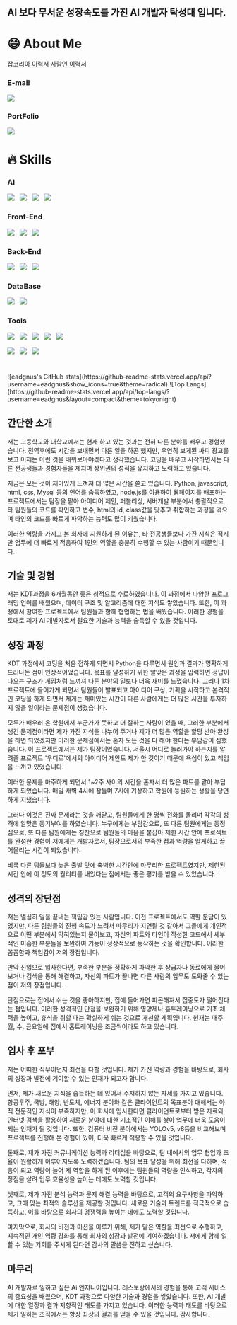 ## AI 보다 무서운 성장속도를 가진 AI 개발자 탁성대 입니다.

# 😄 About Me
[잡코리아 이력서](https://www.jobkorea.co.kr/User/Resume/View?rNo=24843464&afterEdit=1)
[사람인 이력서](https://www.saramin.co.kr/zf_user/member/resume-manage/edit?res_idx=24837414)

### E-mail
<p>
  <a href="mailto:de_crystal@naver.com" target="_blank">
    <img src="https://img.shields.io/badge/de_crystal@naver.com-red?style=for-the-badge&logo=gmail&logoColor=white"/>
  </a>
</p>

### PortFolio
<p>
  <a href="https://morning-collarbone-330.notion.site/67674077d0674768b38445ddbf3883d1" target="_blank">
    <img src="https://img.shields.io/badge/PortFolio-6DB33F?style=for-the-badge&logo=notion&logoColor=black"/>
  </a>
</p>


# 🔥 Skills

### AI
<p>
  <img src="https://img.shields.io/badge/PyTorch-EE4C2C?style=flat&logo=pytorch&logoColor=white"/>&nbsp;&nbsp;
  <img src="https://img.shields.io/badge/Scikit Learn-F7931E?style=flat&logo=scikitlearn&logoColor=white"/>&nbsp;&nbsp;
  <img src="https://img.shields.io/badge/OpenCV-5C3EE8?style=flat&logo=opencv&logoColor=white"/>&nbsp;&nbsp;
  <img src="https://img.shields.io/badge/YOLO-00FFFF?style=flat&logo=yolo&logoColor=white"/>
</p>


### Front-End
<p>
  <img src="https://img.shields.io/badge/HTML5-E34F26?style=flat&logo=html5&logoColor=white"/>&nbsp;&nbsp;
    <img src="https://img.shields.io/badge/CSS3-1572B6?style=flat&logo=css3&logoColor=white"/>&nbsp;&nbsp;
  <img src="https://img.shields.io/badge/JavaScript-gray?style=flat&logo=JavaScript&logoColor=F7DF1E"/>&nbsp;&nbsp;
</p>

### Back-End
<p>
  <img src="https://img.shields.io/badge/Flask-6DB33F?style=flat&logo=Flask&logoColor=white"/>&nbsp;&nbsp;
    <img src="https://img.shields.io/badge/Node.js-c2c5c5?style=flat&logo=Node.js&logoColor=339933"/>&nbsp;&nbsp;
  <img src="https://img.shields.io/badge/FastAPI-009688?style=flat&logo=fastapi&logoColor=4479A1"/>&nbsp;&nbsp;
    
</p>

### DataBase
<p>
    <img src="https://img.shields.io/badge/MySQL-f1d8d9?style=flat&logo=MySQL&logoColor=4479A1"/>&nbsp;&nbsp;
    <img src="https://img.shields.io/badge/MongoDB-47A248?style=flat&logo=MongoDB&logoColor=white"/>
</p>

### Tools
<p>
  <img src="https://img.shields.io/badge/Notion-b4f5bd?style=flat&logo=Notion&logoColor=black"/>&nbsp;&nbsp;
    <img src="https://img.shields.io/badge/GitHub-gray?style=flat&logo=GitHub&logoColor=black"/>&nbsp;&nbsp;
  <img src="https://img.shields.io/badge/Git-blue?style=flat&logo=Git&logoColor=F05032"/>&nbsp;&nbsp;
    <img src="https://img.shields.io/badge/Slack-4A154B?style=flat&logo=Slack&logoColor=white"/>&nbsp;&nbsp;
  <img src="https://img.shields.io/badge/Discord-5865F2?style=flat&logo=Discord&logoColor=white"/>
</p>

<p>
  <img src="https://img.shields.io/badge/pyCharm-000000?style=flat&logo=pycharm&logoColor=white"/>&nbsp;&nbsp;
  <img src="https://img.shields.io/badge/jupyter-F37626?style=flat&logo=jupyter&logoColor=white"/>&nbsp;&nbsp;
  <img src="https://img.shields.io/badge/VScode-007ACC?style=flat&logo=visualstudiocode&logoColor=white"/>&nbsp;&nbsp;
</p>

#


<div>
  <p>
![eadgnus's GitHub stats](https://github-readme-stats.vercel.app/api?username=eadgnus&show_icons=true&theme=radical)
![Top Langs](https://github-readme-stats.vercel.app/api/top-langs/?username=eadgnus&layout=compact&theme=tokyonight)
</p>
</div>

## 간단한 소개
저는 고등학교와 대학교에서는 현재 하고 있는 것과는 전혀 다른 분야를 배우고 경험했습니다. 전역후에도 시간을 보내면서 다른 일을 하곤 했지만, 우연히 보게된 싸피 광고를 보고 이제는 이런 것을 배워보아야겠다고 생각했습니다. 코딩을 배우고 시작하면서는 다른 전공생들과 경험자들을 제치며 상위권의 성적을 유지하고 노력하고 있습니다. 

지금은 모든 것이 재미있게 느껴져 더 많은 시간을 쏟고 있습니다. Python, javascript, html, css, Mysql 등의 언어를 습득하였고, node.js를 이용하여 웹페이지를 배포하는 프로젝트에서는 팀장을 맡아 아이디어 제안, 퍼블리싱, 서버개발 부분에서 총괄적으로 타 팀원들의 코드를 확인하고 변수, html의 id, class값을 맞추고 취합하는 과정을 겪으며 타인의 코드를 빠르게 파악하는 능력도 많이 키웠습니다. 

이러한 역량을 가지고 본 회사에 지원하게 된 이유는, 타 전공생들보다 가진 지식은 적지만 업무에 더 빠르게 적응하여 1인의 역할을 충분히 수행할 수 있는 사람이기 때문입니다.

## 기술 및 경험

저는 KDT과정을 6개월동안 좋은 성적으로 수료하였습니다. 이 과정에서 다양한 프로그래밍 언어를 배웠으며, 데이터 구조 및 알고리즘에 대한 지식도 쌓았습니다. 또한, 이 과정에서 참여한 프로젝트에서 팀원들과 함께 협업하는 법을 배웠습니다. 이러한 경험을 토대로 제가 AI 개발자로서 필요한 기술과 능력을 습득할 수 있을 것입니다.

## 성장 과정
KDT 과정에서 코딩을 처음 접하게 되면서 Python을 다루면서 원인과 결과가 명확하게 드러나는 점이 인상적이었습니다. 
목표를 달성하기 위한 알맞은 과정을 입력하면 정답이 나오는 구조가 게임처럼 느껴져 다른 분야의 일보다 더욱 재미를 느꼈습니다. 그러나 1차 프로젝트에 들어가게 되면서 팀원들이 발표되고 아이디어 구상, 기획을 시작하고 본격적인 코딩을 하게 되면서 제게는 재미있는 시간이 다른 사람에게는 더 많은 시간을 투자하지 않을 일이라는 문제점이 생겼습니다. 

모두가 배우러 온 학원에서 누군가가 못하고 더 잘하는 사람이 있을 때, 그러한 부분에서 생긴 문제점이라면 제가 가진 지식을 나누어 주거나 제가 더 많은 역할을 할당 받아 완성을 하면 되었겠지만 이러한 문제점에서는 혼자 모든 것을 다 해야 한다는 부담감이 심했습니다.
이 프로젝트에서는 제가 팀장이었습니다. 서울시 어디로 놀러가야 하는지를 알려줄 프로젝트 '우디로'에서의 아이디어 제안도 제가 한 것이기 때문에 욕심이 있고 책임을 느끼고 있었습니다. 

이러한 문제를 마주하게 되면서 1~2주 사이의 시간을 혼자서 더 많은 파트를 맡아 부담하게 되었습니다. 매일 새벽 4시에 잠들며 7시에 기상하고 학원에 등원하는 생활을 당연하게 지냈습니다. 

그러나 이것은 진짜 문제라는 것을 깨닫고, 팀원들에게 한 명씩 전화를 돌리며 각각의 성격에 알맞은 동기부여를 하였습니다. 
누구에게는 부담감으로, 또 다른 팀원에게는 동정심으로, 또 다른 팀원에게는 칭찬으로 팀원들의 마음을 붙잡아 제한 시간 안에 프로젝트를 완성한 경험이 저에게는 개발자로서, 팀장으로서의 부족한 점과 역량을 알게하고 끌어올리는 시간이 되었습니다. 

비록 다른 팀들보다 늦은 출발 탓에 촉박한 시간안에 마무리한 프로젝트였지만, 제한된 시간 안에 이 정도의 퀄리티를 내었다는 점에서는 좋은 평가를 받을 수 있었습니다.

## 성격의 장단점

저는 열심히 일을 끝내는 책임감 있는 사람입니다. 이전 프로젝트에서도 역할 분담이 있었지만, 다른 팀원들의 진행 속도가 느려서 마무리가 지연될 것 같아서 그들에게 개인적으로 어떤 부분에서 막혀있는지 물어보고, 자신의 파트와 타인이 작성한 코드에서 세부적인 미흡한 부분들을 보완하여 기능이 정상적으로 동작하는 것을 확인합니다. 이러한 꼼꼼함과 책임감이 저의 장점입니다. 

만약 신입으로 입사한다면, 부족한 부분을 정확하게 파악한 후 상급자나 동료에게 물어보거나 검색을 통해 해결하고, 자신의 파트가 끝나면 다른 사람의 업무도 도와줄 수 있는 점이 저의 장점입니다. 

단점으로는 집에서 쉬는 것을 좋아하지만, 집에 들어가면 피곤해져서 집중도가 떨어진다는 점입니다. 이러한 성격적인 단점을 보완하기 위해 영양제나 홈트레이닝으로 기초 체력을 높이고, 휴식을 취할 때는 확실하게 쉬는 것으로 개선할 계획입니다. 현재는 매주 월, 수, 금요일에 집에서 홈트레이닝을 조금씩이라도 하고 있습니다.

## 입사 후 포부

저는 어떠한 직무이던지 최선을 다할 것입니다. 제가 가진 역량과 경험을 바탕으로, 회사의 성장과 발전에 기여할 수 있는 인재가 되고자 합니다. 

먼저, 제가 새로운 지식을 습득하는 데 있어서 주저하지 않는 자세를 가지고 있습니다. 항공우주, 국방, 해양, 반도체, 에너지 분야와 같은 클라이언트의 목표분야 대해서는 아직 전문적인 지식이 부족하지만, 이 회사에 입사한다면 클라이언트로부터 받은 자료와 인터넷 검색을 활용하여 새로운 분야에 대한 기초적인 이해를 쌓아 업무에 더욱 도움이 되는 인재가 될 것입니다. 또한, 컴퓨터 비전 분야에서는 YOLOv5, v8등을 비교해보며 프로젝트를 진행해 본 경험이 있어, 더욱 빠르게 적응할 수 있을 것입니다.

둘째로, 제가 가진 커뮤니케이션 능력과 리더십을 바탕으로, 팀 내에서의 업무 협업과 조율이 원활하게 이루어지도록 노력하겠습니다. 팀의 목표 달성을 위해 최선을 다하며, 적응이 되고 역량이 늘어 제 역할을 하게 된 이후에는 팀원들의 역량을 인식하고, 각자의 장점을 살려 업무 효율성을 높이는 데에도 노력할 것입니다.

셋째로, 제가 가진 분석 능력과 문제 해결 능력을 바탕으로, 고객의 요구사항을 파악하고, 그에 맞는 최적의 솔루션을 제공할 것입니다. 새로운 기술과 트렌드를 적극적으로 습득하고, 이를 바탕으로 회사의 경쟁력을 높이는 데에도 노력할 것입니다.

마지막으로, 회사의 비전과 미션을 이루기 위해, 제가 맡은 역할을 최선으로 수행하고, 지속적인 개인 역량 강화를 통해 회사의 성장과 발전에 기여하겠습니다. 저에게 함께 일할 수 있는 기회를 주시게 된다면 감사의 말씀을 전하고 싶습니다.

## 마무리

AI 개발자로 일하고 싶은 Ai 엔지니어입니다. 레스토랑에서의 경험을 통해 고객 서비스의 중요성을 배웠으며, KDT 과정으로 다양한 기술과 경험을 쌓았습니다. 또한, AI 개발에 대한 열정과 결과 지향적인 태도를 가지고 있습니다. 이러한 능력과 태도를 바탕으로 제가 일하는 조직에서는 항상 최상의 결과를 얻을 수 있을 것입니다. 감사합니다.

